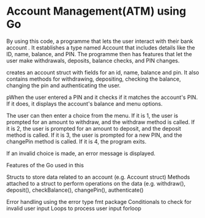 # Account Management(ATM) using Go 

By using this code, a programme that lets the user interact with their bank account . It establishes a type named Account that includes details like the ID, name, balance, and PIN. The programme then has features that let the user make withdrawals, deposits, balance checks, and PIN changes.


creates an account struct with fields for an id, name, balance and pin. It also contains methods for withdrawing, depositing, checking the balance, changing the pin and authenticating the user.

pWhen the user entered a PIN and it checks if it matches the account's PIN. If it does, it displays the account's balance and menu options.

The user can then enter a choice from the menu. 
If it is 1, the user is prompted for an amount to withdraw, and the withdraw method is called. 
If it is 2, the user is prompted for an amount to deposit, and the deposit method is called.
If it is 3, the user is prompted for a new PIN, and the changePin method is called. 
If it is 4, the program exits.

If an invalid choice is made, an error message is displayed.


Features of the Go used in this 

Structs to store data related to an account (e.g. Account struct)
Methods attached to a struct to perform operations on the data (e.g. 
withdraw(), 
deposit(), 
checkBalance(), 
changePin(), 
authenticate()

Error handling using the error type
 fmt package
Conditionals to check for invalid user input 
Loops to process user input forloop
